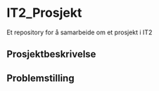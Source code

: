 # IT2_Prosjekt
Et repository for å samarbeide om et prosjekt i IT2

## Prosjektbeskrivelse


## Problemstilling